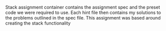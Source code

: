 Stack assignment container contains the assignment spec and the preset code we were required to use.
Each hint file then contains my solutions to the problems outlined in the spec file.
This assignment was based around creating the stack functionality
